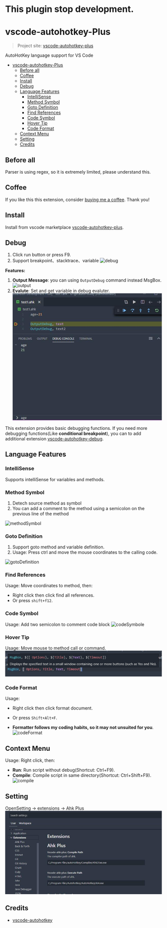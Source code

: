 # This plugin stop development.

# vscode-autohotkey-Plus

> Project site: [vscode-autohotkey-plus](https://github.com/cweijan/vscode-autohotkey)

AutoHotKey language support for VS Code
- [vscode-autohotkey-Plus](#vscode-autohotkey-plus)
  - [Before all](#before-all)
  - [Coffee](#coffee)
  - [Install](#install)
  - [Debug](#debug)
  - [Language Features](#language-features)
    - [IntelliSense](#intellisense)
    - [Method Symbol](#method-symbol)
    - [Goto Definition](#goto-definition)
    - [Find References](#find-references)
    - [Code Symbol](#code-symbol)
    - [Hover Tip](#hover-tip)
    - [Code Format](#code-format)
  - [Context Menu](#context-menu)
  - [Setting](#setting)
  - [Credits](#credits)

## Before all

Parser is using regex, so it is extremely limited, please understand this.

## Coffee

If you like this this extension, consider [buying me a coffee](https://www.buymeacoffee.com/cweijan). Thank you!

## Install

Install from vscode marketplace [vscode-autohotkey-plus](https://marketplace.visualstudio.com/items?itemName=cweijan.vscode-autohotkey-plus).

## Debug
1. Click run button or press F9.
2. Support breakpoint、stacktrace、variable
![debug](image/debug.gif)

**Features:**
1. **Output Message**: you can using `OutputDebug` command instead MsgBox.
![output](image/output.jpg)
2. **Evalute**: Set and get variable in debug evaluter.![evalute](image/evalute.jpg)

This extension provides basic debugging functions. If you need more debugging functions(Like **conditional breakpoint**), you can to add additional extension [vscode-autohotkey-debug](https://marketplace.visualstudio.com/items?itemName=zero-plusplus.vscode-autohotkey-debug).

## Language Features

### IntelliSense

Supports intelliSense for variables and methods.

### Method Symbol
1. Detech source method as symbol
2. You can add a comment to the method using a semicolon on the previous line of the method

![methodSymbol](image/methodSymbol.jpg)

### Goto Definition

1. Support goto method and variable definition.
2. Usage: Press ctrl and move the mouse coordinates to the calling code.

![gotoDefinition](image/gotoDefinition.jpg)

### Find References

Usage: Move coordinates to method, then:
- Right click then click find all references.
- Or press `shift+f12`.

### Code Symbol

Usage: Add two semicolon to comment code block
![codeSymbole](image/codeSymbol.jpg)

### Hover Tip

Usage: Move mouse to method call or command.
![hover](image/hover.png)

### Code Format
Usage:
- Right click then click format document.
- Or press `Shift+Alt+F`.

- **Formatter follows my coding habits, so it may not unsuited for you**.
![codeFormat](image/codeFormat.jpg)

## Context Menu
Usage: Right click, then:
- **Run**: Run script without debug(Shortcut: Ctrl+F9).
- **Compile**: Compile script in same directory(Shortcut: Ctrl+Shift+F9).
![compile](image/compile.jpg)

## Setting

OpenSetting -> extensions -> Ahk Plus
![settings](image/settings.jpg)

## Credits
- [vscode-autohotkey](https://github.com/stef-levesque/vscode-autohotkey)
